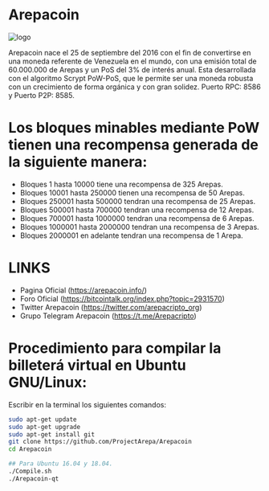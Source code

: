 # Arepacoin

![logo](https://arepacripto.org/arepacoin.png)

Arepacoin nace el 25 de septiembre del 2016 con el fin de convertirse en una moneda referente de Venezuela en el mundo, con una emisión total de 60.000.000 de Arepas y un PoS del 3% de interés anual. Esta desarrollada con el algoritmo Scrypt PoW-PoS, que le permite ser una moneda robusta con un crecimiento de forma orgánica y con gran solidez. Puerto RPC: 8586 y Puerto P2P: 8585. 

Los bloques minables mediante PoW tienen una recompensa generada de la siguiente manera:
=========================
* Bloques 1 hasta 10000 tiene una recompensa de 325 Arepas.
* Bloques 10001 hasta 250000 tienen una recompensa de 50 Arepas.
* Bloques 250001 hasta 500000 tendran una recompensa de 25 Arepas.
* Bloques 500001 hasta 700000 tendran una recompensa de 12 Arepas.
* Bloques 700001 hasta 1000000 tendran una recompensa de 6 Arepas.
* Bloques 1000001 hasta 2000000 tendran una recompensa de 3 Arepas.
* Bloques 2000001 en adelante tendran una recompensa de 1 Arepa.

LINKS
==========================
* Pagina Oficial (https://arepacoin.info/)
* Foro Oficial (https://bitcointalk.org/index.php?topic=2931570)
* Twitter Arepacoin (https://twitter.com/arepacripto_org)
* Grupo Telegram Arepacoin (https://t.me/Arepacripto)

Procedimiento para compilar la billeterá virtual en Ubuntu GNU/Linux:
==========================
Escribir en la terminal los siguientes comandos:

```bash
sudo apt-get update
sudo apt-get upgrade
sudo apt-get install git
git clone https://github.com/ProjectArepa/Arepacoin
cd Arepacoin

## Para Ubuntu 16.04 y 18.04.
./Compile.sh
./Arepacoin-qt
```
